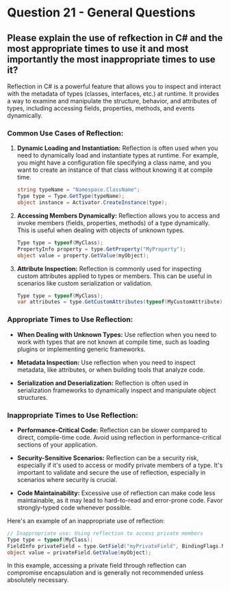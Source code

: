 # Question 21 - General Questions

## Please explain the use of refkection in C# and the most appropriate times to use it and most importantly the most inappropriate times to use it?

Reflection in C# is a powerful feature that allows you to inspect and interact with the metadata of types (classes, interfaces, etc.) at runtime. It provides a way to examine and manipulate the structure, behavior, and attributes of types, including accessing fields, properties, methods, and events dynamically.

### Common Use Cases of Reflection:

1. **Dynamic Loading and Instantiation:**
   Reflection is often used when you need to dynamically load and instantiate types at runtime. For example, you might have a configuration file specifying a class name, and you want to create an instance of that class without knowing it at compile time.

    ```csharp
    string typeName = "Namespace.ClassName";
    Type type = Type.GetType(typeName);
    object instance = Activator.CreateInstance(type);
    ```

2. **Accessing Members Dynamically:**
   Reflection allows you to access and invoke members (fields, properties, methods) of a type dynamically. This is useful when dealing with objects of unknown types.

    ```csharp
    Type type = typeof(MyClass);
    PropertyInfo property = type.GetProperty("MyProperty");
    object value = property.GetValue(myObject);
    ```

3. **Attribute Inspection:**
   Reflection is commonly used for inspecting custom attributes applied to types or members. This can be useful in scenarios like custom serialization or validation.

    ```csharp
    Type type = typeof(MyClass);
    var attributes = type.GetCustomAttributes(typeof(MyCustomAttribute), true);
    ```

### Appropriate Times to Use Reflection:

- **When Dealing with Unknown Types:**
  Use reflection when you need to work with types that are not known at compile time, such as loading plugins or implementing generic frameworks.

- **Metadata Inspection:**
  Use reflection when you need to inspect metadata, like attributes, or when building tools that analyze code.

- **Serialization and Deserialization:**
  Reflection is often used in serialization frameworks to dynamically inspect and manipulate object structures.

### Inappropriate Times to Use Reflection:

- **Performance-Critical Code:**
  Reflection can be slower compared to direct, compile-time code. Avoid using reflection in performance-critical sections of your application.

- **Security-Sensitive Scenarios:**
  Reflection can be a security risk, especially if it's used to access or modify private members of a type. It's important to validate and secure the use of reflection, especially in scenarios where security is crucial.

- **Code Maintainability:**
  Excessive use of reflection can make code less maintainable, as it may lead to hard-to-read and error-prone code. Favor strongly-typed code whenever possible.

Here's an example of an inappropriate use of reflection:

```csharp
// Inappropriate use: Using reflection to access private members
Type type = typeof(MyClass);
FieldInfo privateField = type.GetField("myPrivateField", BindingFlags.NonPublic | BindingFlags.Instance);
object value = privateField.GetValue(myObject);
```

In this example, accessing a private field through reflection can compromise encapsulation and is generally not recommended unless absolutely necessary.


